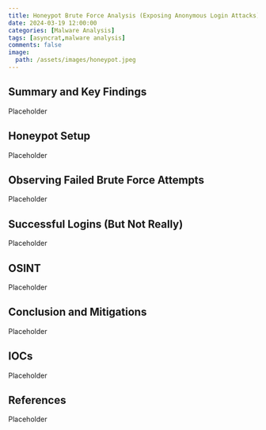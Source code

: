 ```yaml
---
title: Honeypot Brute Force Analysis (Exposing Anonymous Login Attacks)
date: 2024-03-19 12:00:00
categories: [Malware Analysis]
tags: [asyncrat,malware analysis]
comments: false
image:
  path: /assets/images/honeypot.jpeg
---
```


## Summary and Key Findings
Placeholder

## Honeypot Setup
Placeholder

## Observing Failed Brute Force Attempts
Placeholder

## Successful Logins (But Not Really)
Placeholder

## OSINT
Placeholder

## Conclusion and Mitigations
Placeholder

## IOCs
Placeholder

## References
Placeholder
